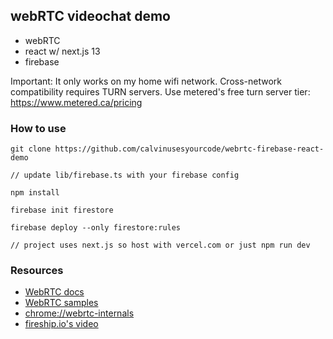 ## webRTC videochat demo

* webRTC
* react w/ next.js 13
* firebase

Important: It only works on my home wifi network. Cross-network compatibility requires TURN servers. Use metered's free turn server tier: https://www.metered.ca/pricing

### How to use
```
git clone https://github.com/calvinusesyourcode/webrtc-firebase-react-demo
```
```
// update lib/firebase.ts with your firebase config
```
```
npm install
```
```
firebase init firestore
```
```
firebase deploy --only firestore:rules
```
```
// project uses next.js so host with vercel.com or just npm run dev
```

### Resources

* [WebRTC docs](https://webrtc.org/)
* [WebRTC samples](https://webrtc.github.io/samples/)
* [chrome://webrtc-internals](chrome://webrtc-internals)
* [fireship.io's video](https://www.youtube.com/watch?v=WmR9IMUD_CY)
